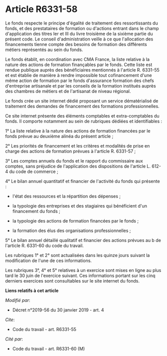 # Article R6331-58

Le fonds respecte le principe d'égalité de traitement des ressortissants du fonds, et des prestataires de formation ou
d'actions entrant dans le champ d'application des titres Ier et III du livre troisième de la sixième partie du présent code.
Le conseil d'administration veille à ce que l'allocation des financements tienne compte des besoins de formation des
différents métiers représentés au sein du fonds.

Le fonds établit, en coordination avec CMA France, la liste relative à la nature des actions de formation finançables par le
fonds. Cette liste est rendue publique auprès des bénéficiaires mentionnés à l'article R. 6331-55 et est établie de manière à
rendre impossible tout cofinancement d'une même action de formation par le fonds d'assurance formation des chefs d'entreprise
artisanale et par les conseils de la formation institués auprès des chambres de métiers et de l'artisanat de niveau régional.

Le fonds crée un site internet dédié proposant un service dématérialisé de traitement des demandes de financement des
formations professionnelles.

Ce site internet présente des éléments comptables et extra-comptables du fonds. Il comporte notamment au sein de rubriques
dédiées et identifiables :

1° La liste relative à la nature des actions de formation financées par le fonds prévue au deuxième alinéa du présent
article ;

2° Les priorités de financement et les critères et modalités de prise en charge des actions de formation prévues à l'article
R. 6331-57 ;

3° Les comptes annuels du fonds et le rapport du commissaire aux comptes, sans préjudice de l'application des dispositions de
l'article L. 612-4 du code de commerce ;

4° Le bilan annuel quantitatif et financier de l'activité du fonds qui présente :

- l'état des ressources et la répartition des dépenses ;

- la typologie des entreprises et des stagiaires qui bénéficient d'un financement du fonds ;

- la typologie des actions de formation financées par le fonds ;

- la formation des élus des organisations professionnelles ;

5° Le bilan annuel détaillé qualitatif et financier des actions prévues au b de l'article R. 6331-60 du code du travail.

Les rubriques 1° et 2° sont actualisées dans les quinze jours suivant la modification de l'une de ces informations.

Les rubriques 3°, 4° et 5° relatives à un exercice sont mises en ligne au plus tard le 30 juin de l'exercice suivant. Ces
informations portant sur les cinq derniers exercices sont consultables sur le site internet du fonds.

**Liens relatifs à cet article**

_Modifié par_:

  - Décret n°2019-56 du 30 janvier 2019 - art. 4

_Cite_:

  - Code du travail - art. R6331-55

_Cité par_:

  - Code du travail - art. R6331-60 (M)
